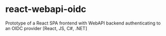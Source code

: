 # react-webapi-oidc
Prototype of a React SPA frontend with WebAPI backend authenticating to an OIDC provider [React, JS, C#, .NET]
